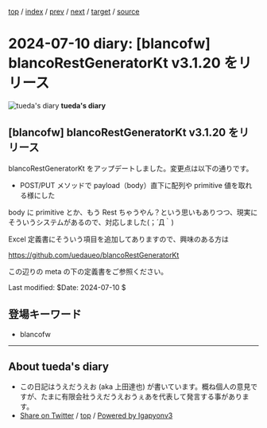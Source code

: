 [top](../index.html) 
 / [index](index.html) 
 / [prev](../2023/ig230513.01.html) 
 / [next](ig240710.02.html) 
 / [target](https://uedaueo.github.io/diary-of-tueda/2024/ig240710.01.html) 
 / [source](https://github.com/uedaueo/diary-of-tueda/blob/master/2024/ig240710.01.src.md) 

2024-07-10 diary: [blancofw] blancoRestGeneratorKt v3.1.20 をリリース
=====================================================================================================
![tueda's diary](https://uedaueo.github.io/diary-of-tueda/images/furoduck.jpg "うえだうえお") **tueda's diary**

## [blancofw] blancoRestGeneratorKt v3.1.20 をリリース

blancoRestGeneratorKt をアップデートしました。変更点は以下の通りです。

* POST/PUT メソッドで payload（body）直下に配列や primitive 値を取れる様にした

body に primitive とか、もう Rest ちゃうやん？という思いもありつつ、現実にそういうシステムがあるので、対応しました(；´Д｀)

Excel 定義書にそういう項目を追加してありますので、興味のある方は

https://github.com/uedaueo/blancoRestGeneratorKt

この辺りの meta の下の定義書をご参照ください。

Last modified: $Date: 2024-07-10 $

## 登場キーワード

* blancofw

----------------------------------------------------------------------------------------------------

## About tueda's diary

* この日記はうえだうえお (aka 上田達也) が書いています。概ね個人の意見ですが、たまに有限会社うえだうえおうぇあを代表して発言する事があります。
* [Share on Twitter](https://twitter.com/intent/tweet?hashtags=tueda%2Cuedaueo&text=%5Bblancofw%5D+blancoRestGeneratorKt+v3.1.20+%E3%82%92%E3%83%AA%E3%83%AA%E3%83%BC%E3%82%B9&url=https%3A%2F%2Fuedaueo.github.io%2Fdiary-of-tueda%2F2024%2Fig240710.01.html) / [top](../index.html) / [Powered by Igapyonv3](https://github.com/igapyon/igapyonv3)
